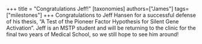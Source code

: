 +++
title = "Congratulations Jeff!"
[taxonomies]
authors=["James"]
tags=["milestones"]
+++
Congratulations to Jeff Hansen for a successful defense of his thesis, “A Test of the Pioneer Factor Hypothesis for Silent Gene Activation”. Jeff is an MSTP student and will be returning to the clinic for the final two years of Medical School, so we still hope to see him around!